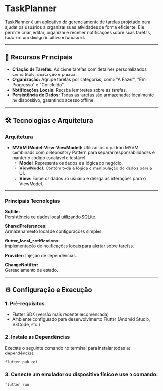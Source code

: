 # TaskPlanner

TaskPlanner é um aplicativo de gerenciamento de tarefas projetado para ajudar os usuários a organizar suas atividades de forma eficiente. Ele permite criar, editar, organizar e receber notificações sobre suas tarefas, tudo em um design intuitivo e funcional.

---

## 📱 **Recursos Principais**
- **Criação de Tarefas:** Adicione tarefas com detalhes personalizados, como título, descrição e prazos.
- **Organização:** Agrupe tarefas por categorias, como "A Fazer", "Em Progresso" e "Concluído".
- **Notificações Locais:** Receba lembretes sobre as tarefas.
- **Persistência de Dados:** Todas as tarefas são armazenadas localmente no dispositivo, garantindo acesso offline.

---

## 🛠️ **Tecnologias e Arquitetura**

### **Arquitetura**
- **MVVM (Model-View-ViewModel):** Utilizamos o padrão MVVM combinado com o Repository Pattern para separar responsabilidades e manter o código escalável e testável.
  - **Model:** Representa os dados e a lógica do negócio.
  - **ViewModel:** Contém toda a lógica e manipulação de dados para a UI.
  - **View:** Exibe os dados ao usuário e delega as interações para o ViewModel.

---

### **Principais Tecnologias**

**Sqflite:**  
Persistência de dados local utilizando SQLite.

**SharedPreferences:**  
Armazenamento local de configurações simples.

**flutter_local_notifications:**  
Implementação de notificações locais para alertar sobre tarefas.

**Provider:**
Injeção de dependências.

**ChangeNotifier:**  
Gerenciamento de estado.

---

## ⚙️ **Configuração e Execução**

### 1. **Pré-requisitos**
- Flutter SDK (versão mais recente recomendada)
- Ambiente configurado para desenvolvimento Flutter (Android Studio, VSCode, etc.)

### 2. **Instale as Dependências**
Execute o seguinte comando no terminal para instalar todas as dependências:

```bash
flutter pub get
```
### 3. **Conecte um emulador ou dispositivo físico e use o comando:**
```bash
flutter run
```